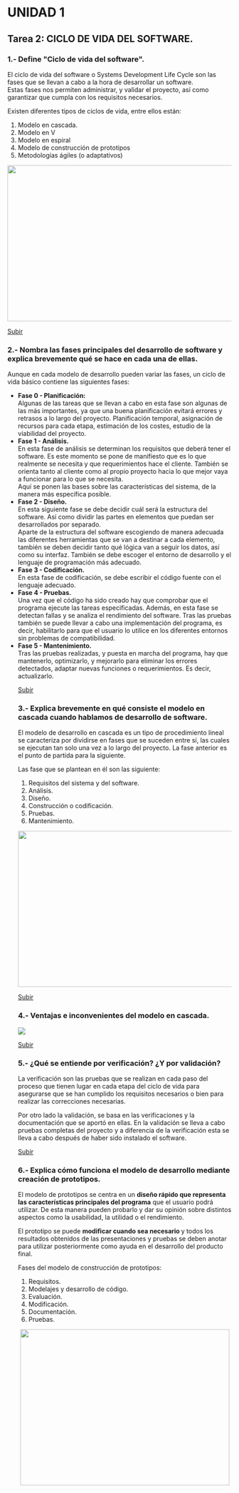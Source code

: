 <a name="top"></a>

# UNIDAD 1

<a name="item1"></a>

## Tarea 2: CICLO DE VIDA DEL SOFTWARE.

### 1.- Define "Ciclo de vida del software".

El ciclo de vida del software o Systems Development Life Cycle son las fases que se llevan a cabo a la hora de desarrollar un software. <br>Estas fases nos permiten administrar, y  validar el proyecto, así como garantizar que cumpla con los requisitos necesarios. 
<p>Existen diferentes tipos de ciclos de vida, entre ellos están:</p>

<ol><li>Modelo en cascada.</li>
<li>Modelo en V</li>
<li>Modelo en espiral</li>
<li>Modelo de construcción de prototipos</li>
<li>Metodologías ágiles (o adaptativos)</li></ol>


<p align="center">
   <img width="650" height="350" src="https://github.com/mdrp93/IMAGENES_ENTORNOS/blob/main/Ciclo%20de%20vida_imagen%201_act2_ud1_entornos.drawio.png">

[Subir](#Top)

### 2.- Nombra las fases principales del desarrollo de software y explica brevemente qué se hace en cada una de ellas.

<p>Aunque en cada modelo de desarrollo pueden variar las fases, un ciclo de vida básico contiene las siguientes fases:</p>
<ul>
<li><b>Fase 0 - Planificación: </b><br>Algunas de las tareas que se llevan a cabo en esta fase son algunas de las más importantes, ya que una buena planificación evitará errores y retrasos a lo largo del proyecto. Planificación temporal, asignación de recursos para cada etapa, estimación de los costes, estudio de la viabilidad del proyecto.</li>
<li><b>Fase 1 - Análisis. </b><br>En esta fase de análisis se determinan los requisitos que deberá tener el software. Es este momento se pone de manifiesto que es lo que realmente se necesita y que requerimientos hace el cliente. También se orienta tanto al cliente como al propio proyecto hacia lo que mejor vaya a funcionar para lo que se necesita. <br>Aquí se ponen las bases sobre las características del sistema, de la manera más específica posible.</li>
<li><b>Fase 2 - Diseño.</b><br>En esta siguiente fase se debe decidir cuál será la estructura del software. Así como dividir las partes en elementos que puedan ser desarrollados por separado. <br>
Aparte de la estructura del software escogiendo de manera adecuada las diferentes herramientas que se van a destinar a cada elemento, también  se deben decidir tanto qué lógica van a seguir los datos, así como su interfaz. También se debe escoger el entorno  de desarrollo y el lenguaje de programación más adecuado. </li>
<li><b>Fase 3 - Codificación.</b><br>En esta fase de codificación, se debe escribir el código fuente con el lenguaje adecuado.</li>
<li><b>Fase 4 - Pruebas.</b><br>Una vez que el código ha sido creado hay que comprobar que el programa ejecute las tareas especificadas. Además, en esta fase se detectan fallas y se analiza el rendimiento del software. Tras las pruebas también se puede llevar a cabo una implementación del programa, es decir, habilitarlo para que el usuario lo utilice en los diferentes entornos sin problemas de compatibilidad.</li>
<li><b>Fase 5 - Mantenimiento. </b><br>Tras las pruebas realizadas, y puesta en marcha del programa, hay que mantenerlo, optimizarlo, y mejorarlo para eliminar los errores detectados, adaptar nuevas funciones o requerimientos. Es decir, actualizarlo. </li>

[Subir](#top)

### 3.- Explica brevemente en qué consiste el modelo en cascada cuando hablamos de desarrollo de software.

<p>El modelo de desarrollo en cascada es un tipo de procedimiento lineal se caracteriza por dividirse en fases que se suceden entre sí, las cuales se ejecutan tan solo una vez a lo largo del proyecto. La fase anterior es el punto de partida para la siguiente. </p>
<p>Las fase que se plantean en él son las siguiente:</p>
<ol type="1">
  <li>Requisitos del sistema y del software.</li>
  <li>Análisis.</li>
  <li>Diseño.</li>
  <li>Construcción o codificación.</li>
   <li>Pruebas.</li>
   <li>Mantenimiento.</li>
</ol>
<p align="center">
   <img width="650" height="350" src="https://github.com/mdrp93/IMAGENES_ENTORNOS/blob/main/FasesModeloCascada_act2_ud1.png">

[Subir](#top)

### 4.- Ventajas e inconvenientes del modelo en cascada.

![](https://github.com/mdrp93/IMAGENES_ENTORNOS/blob/main/ModeloenCascadaVentajasTabla_act2_ud1.drawio.png)

[Subir](#top)

### 5.- ¿Qué se entiende por verificación? ¿Y por validación?
<p>La verificación son las pruebas que se realizan en cada paso del proceso que tienen lugar en cada etapa del ciclo de vida para asegurarse que se han cumplido los requisitos necesarios o bien para realizar las correcciones necesarias.</p>
<p>Por otro lado la validación, se basa en las verificaciones y la documentación que se aportó en ellas. En la validación se lleva a cabo pruebas completas del proyecto y a diferencia de la verificación esta se lleva a cabo después de haber sido instalado el software.</p>

[Subir](#top)

### 6.- Explica cómo funciona el modelo de desarrollo mediante creación de prototipos.
<p>El modelo de prototipos se centra en un <b>diseño rápido que representa las características principales del programa</b> que el usuario podrá utilizar. De esta manera pueden probarlo y dar su opinión sobre distintos aspectos como la usabilidad, la utilidad o el rendimiento.</p>
<p>El prototipo se puede <b>modificar cuando sea necesario </b>y todos los resultados obtenidos de las presentaciones y pruebas se deben anotar para utilizar posteriormente como ayuda en el desarrollo del producto final.</p>
<p>Fases del modelo de construcción de prototipos:</p>
<ol type="1">
  <li>Requisitos.</li>
  <li>Modelajes y desarrollo de código.</li>
  <li>Evaluación.</li>
  <li>Modificación.</li>
   <li>Documentación.</li>
   <li>Pruebas.</li>
</ol>

<p align="center">
   <img width="470" height="350" src="https://github.com/mdrp93/IMAGENES_ENTORNOS/blob/main/FasesModeloPrototipo_act2_ud1.png">





